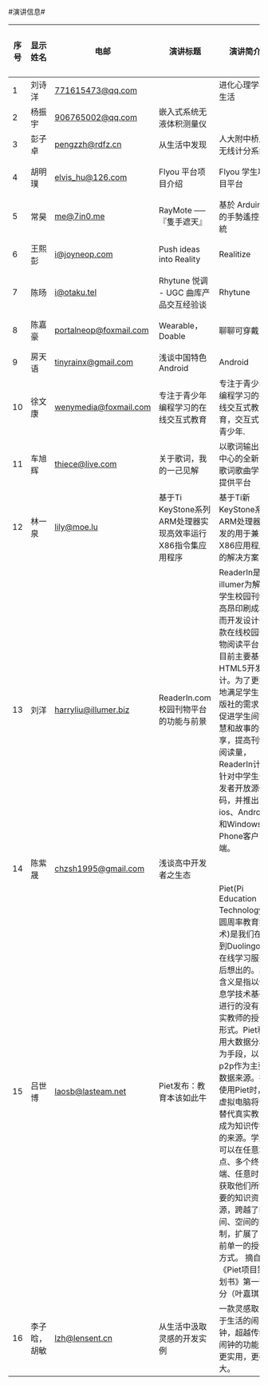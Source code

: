 #演讲信息#


|序号|显示姓名|电邮|演讲标题|演讲简介|初步试讲|演讲状态|演讲时长|场次安排|
|----|------|----|-----|-----|-------|---|---|----|
|1|刘诗洋|771615473@qq.com|  |进化心理学与生活||提交||
|2|杨振宇|906765002@qq.com|嵌入式系统无液体积测量仪|||提交||
|3|彭子卓|pengzzh@rdfz.cn|从生活中发现|人大附中桥牌无线计分系统||提交||
|4|胡明璞|elvis_hu@126.com|Flyou 平台项目介绍|Flyou 学生项目平台|已完成|试讲1|14min|
|5|常昊|me@7in0.me|RayMote ──『隻手遮天』|基於 Arduino 的手勢遙控系統||提交||
|6|王熙彭|i@joyneop.com|Push ideas into Reality|Realitize|通过|试讲2|7min|
|7|陈旸|i@otaku.tel|Rhytune 悦调 - UGC 曲库产品交互经验谈|Rhytune||提交||
|8|陈嘉豪|portalneop@foxmail.com|Wearable，Doable|聊聊可穿戴|通过|试讲1|7min|
|9|房天语|tinyrainx@gmail.com|浅谈中国特色 Android|Android||提交||
|10|徐文康|wenymedia@foxmail.com|专注于青少年编程学习的在线交互式教育|专注于青少年编程学习的在线交互式教育，交互式，青少年.||提交
|11|车旭辉|thiece@live.com|关于歌词，我的一己见解|以歌词输出为中心的全新的歌词歌曲学习提供平台||提交
|12|林一泉|lily@moe.lu|基于Ti KeyStone系列ARM处理器实现高效率运行X86指令集应用程序|基于Ti新KeyStone系列ARM处理器开发的用于兼容X86应用程序的解决方案||提交
|13|刘洋|harryliu@illumer.biz|ReaderIn.com校园刊物平台的功能与前景|ReaderIn是illumer为解决学生校园刊物高昂印刷成本而开发设计一款在线校园刊物阅读平台，目前主要基于HTML5开发设计。为了更好地满足学生出版社的需求，促进学生间智慧和故事的分享，提高刊物阅读量，ReaderIn计划针对中学生开发者开放源代码，并推出ios、Android和Windows Phone客户端。||提交|
|14|陈紫晟|chzsh1995@gmail.com|浅谈高中开发者之生态|||提交
|15|吕世博|laosb@lasteam.net|Piet发布：教育本该如此牛|Piet(Pi Education Technology，圆周率教育技术)是我们在看到Duolingo等在线学习服务后想出的。其含义是指以信息学技术基础进行的没有真实教师的授课形式。Piet利用大数据分析为手段，以p2p作为主要数据来源。在使用Piet时，虚拟电脑将会替代真实教师成为知识传播的来源。学生可以在任意地点、多个终端、任意时间获取他们所需要的知识资源，跨越了时间、空间的限制，扩展了目前单一的授课方式。 摘自《Piet项目策划书》第一部分（叶嘉琪）||提交|
|16|李子晗，胡敏|lzh@lensent.cn|从生活中汲取灵感的开发实例|一款灵感取自于生活的闹钟，超越传统闹钟的功能，更实用，更强大。||试讲1|